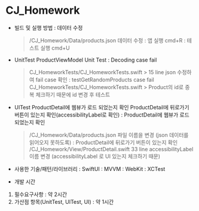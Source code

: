 # CJ_Homework
- 빌드 및 실행 방법
 : 데이터 수정
    > /CJ_Homework/Data/products.json 데이터 수정
 : 앱 실행
    > cmd+R
 : 테스트 실행
    > cmd+U

- UnitTest
 ProductViewModel Unit Test
 : Decoding case fail
    > CJ_HomeworkTests/CJ_HomeworkTests.swift > 15 line json 수정하여 fail case 확인
 : testGetRandomProducts case fail
    > CJ_HomeworkTests/CJ_HomeworkTests.swift > Product의 id로 중복 체크하기 때문에 id 변경 후 테스트
    
- UITest
 ProductDetail에 웹뷰가 로드 되었는지 확인
 ProductDetail에 뒤로가기 버튼이 있는지 확인(accessibilityLabel로 확인)
 : ProductDetail에 웹뷰가 로드 되었는지 확인
    > /CJ_Homework/Data/products.json 파일 이름을 변경 (json 데이터를 읽어오지 못하도록)
 : ProductDetail에 뒤로가기 버튼이 있는지 확인
    > /CJ_Homework/View/ProductDetail.swift 33 line accessibilityLabel 이름 변경 (accessibilityLabel 로 UI 있는지 체크하기 때문)
    
- 사용한 기술/패턴/라이브러리
 : SwiftUI
 : MVVM
 : WebKit
 : XCTest
 
- 개발 시간
 1. 필수요구사항
    :   약 2시간
 2. 가산점 항목(UnitTest, UITest, UI)
    :   약 1시간
